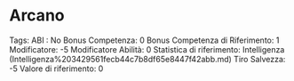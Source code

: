 # Arcano

Tags: ABI
: No
Bonus Competenza: 0
Bonus Competenza di Riferimento: 1
Modificatore: -5
Modificatore  Abilità: 0
Statistica di riferimento: Intelligenza (Intelligenza%203429561fecb44c7b8df65e8447f42abb.md)
Tiro Salvezza: -5
Valore di riferimento: 0